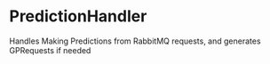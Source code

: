 # PredictionHandler
Handles Making Predictions from RabbitMQ requests, and generates GPRequests if needed
